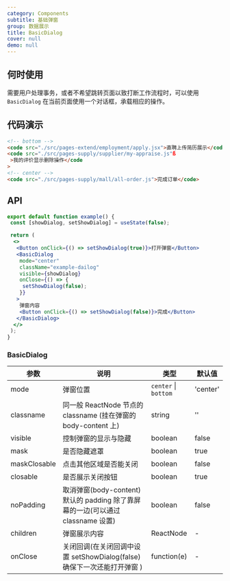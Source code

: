 ```yaml
---
category: Components
subtitle: 基础弹窗
group: 数据展示
title: BasicDialog
cover: null
demo: null
---
```

## 何时使用

需要用户处理事务，或者不希望跳转页面以致打断工作流程时，可以使用 `BasicDialog` 在当前页面使用一个对话框，承载相应的操作。

## 代码演示

```html
<!-- bottom -->
<code src="./src/pages-extend/employment/apply.jsx">直聘上传简历展示</code>
<code src="./src/pages-supply/supplier/my-appraise.js"ß
 >我的评价显示删除操作</code
>
<!-- center -->
<code src="./src/pages-supply/mall/all-order.js">完成订单</code>
```

## API

```jsx
export default function example() {
 const [showDialog, setShowDialog] = useState(false);

 return (
  <>
   <Button onClick={() => setShowDialog(true)}>打开弹窗</Button>
   <BasicDialog
    mode="center"
    className="example-dailog"
    visible={showDialog}
    onClose={() => {
     setShowDialog(false);
    }}
   >
    弹窗内容
    <Button onClick={() => setShowDialog(false)}>完成</Button>
   </BasicDialog>
  </>
 );
}
```

### BasicDialog

| 参数         | 说明                                                                           | 类型                 | 默认值   |
| ------------ | ------------------------------------------------------------------------------ | -------------------- | -------- |
| mode         | 弹窗位置                                                                       | `center` \| `bottom` | 'center' |
| classname    | 同一般 ReactNode 节点的 classname (挂在弹窗的 body-content 上)                 | string               | ''       |
| visible      | 控制弹窗的显示与隐藏                                                           | boolean              | false    |
| mask         | 是否隐藏遮罩                                                                | boolean              | true     |
| maskClosable | 点击其他区域是否能关闭                                                         | boolean              | false    |
| closable     | 是否展示关闭按钮                                                               | boolean              | true     |
| noPadding    | 取消弹窗(body-content)默认的 padding 除了靠屏幕的一边(可以通过 classname 设置) | boolean              | false    |
| children     | 弹窗展示内容                                                                   | ReactNode            | -        |
| onClose      | 关闭回调(在关闭回调中设置 setShowDialog(false)确保下一次还能打开弹窗 )         | function(e)          | -        |
